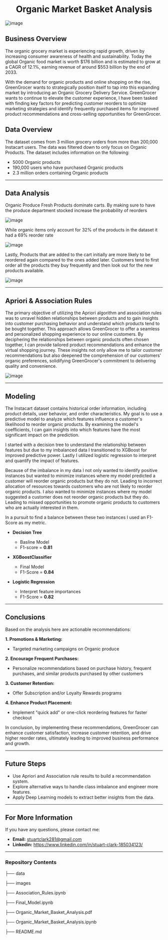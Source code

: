 <h1 align="center">  Organic Market Basket Analysis </h1>

  ![image](https://github.com/sclarkHOU/Organic_Market_Basket_Analysis/assets/56837718/c5b6605e-e28a-4f2a-b185-0f44366785c5)

## Business Overview
The organic grocery market is experiencing rapid growth, driven by increasing consumer awareness of health and sustainability. Today the global Organic food market is worth $176 billion and is estimated to grow at a CAGR of 12.1%, earning revenue of around $553 billion by the end of 2033.

With the demand for organic products and online shopping on the rise, GreenGrocer wants to strategically position itself to tap into this expanding market by introducing an Organic Grocery Delivery Service. GreenGrocer wants to continue to elevate the customer experience, I have been tasked with finding key factors for predicting customer reorders to optimize marketing strategies and identify frequently purchased items for improved product recommendations and cross-selling opportunities for GreenGrocer. 

## Data Overview
The dataset comes from 3 million grocery orders from more than 200,000 Instacart users. The data was filtered down to only focus on Organic Products. The dataset includes information on the following:
- 5000 Organic products
- 190,000 users who have purchased Organic products
- 2.3 million orders containing Organic products
  
***
## Data Analysis
Organic Produce Fresh Products dominate carts. By making sure to have the produce department stocked increase the probability of reorders

![image](https://github.com/sclarkHOU/Organic_Market_Basket_Analysis/assets/56837718/738c6a17-78d5-481b-8d2e-15fec0beee01)

While organic items only account for 32% of the products in the dataset it had a 69% reorder rate

![image](https://github.com/sclarkHOU/Organic-Market-Basket-Analysis/assets/56837718/89e7a0b2-0e77-4f5c-8cff-ca6cacf66e86)


Lastly, Products that are added to the cart initially are more likely to be reordered again compared to the ones added later. Customers tend to first order all the products they buy frequently and then look out for the new products available.

![image](https://github.com/sclarkHOU/Organic-Market-Basket-Analysis/assets/56837718/0d080a01-c2a3-431f-862e-26be75ee2ac9)


** **
## Apriori & Association Rules
The primary objective of utilizing the Apriori algorithm and association rules was to unravel hidden relationships between products and to gain insights into customer purchasing behavior and understand which products tend to be bought together. This approach allows GreenGrocer to offer a seamless and personalized shopping experience to our online customers. By deciphering the relationships between organic products often chosen together, I can provide tailored product recommendations and enhance the virtual shopping journey. These insights not only allow me to tailor customer recommendations but also deepened the comprehension of our customers' organic preferences, solidifying GreenGrocer's commitment to delivering quality and convenience.

![image](https://github.com/sclarkHOU/Organic_Market_Basket_Analysis/assets/56837718/1c743d7d-ef17-4152-8030-9c9bbf93071e)

** **
## Modeling
The Instacart dataset contains historical order information, including product details, user behavior, and order characteristics. My goal is to use a predictive model to analyze which features influence a customer's likelihood to reorder organic products. By examining the model's coefficients, I can gain insights into which features have the most significant impact on the prediction.

I started with a decision tree to understand the relationship between features but due to my imbalanced data I transitioned to XGBoost for improved predictive power. Lastly I utilized logistic regression to interpret and quantify the impact of features.

Because of the imbalance in my data I not only wanted to identify positive instances but wanted to minimize instances where my model predicted a customer will reorder organic products but they do not. Leading to incorrect allocation of resources towards customers who are not likely to reorder organic products. I also wanted to minimize instances where my model suggested a customer does not reorder organic products but they do. Leading to missed opportunities to promote organic products to customers who are actually interested in them.

In a pursuit to find a balance between these two instances I used an F1-Score as my metric.

- **Decision Tree**
  - Basline Model
  - F1-score = **0.81**
    
- **XGBoostClassifier**
  - Final Model
  - F1-Score = **0.84**

- **Logistic Regression**
  - Interpret feature importances
  - F1-Score = **0.82**

** **
## Conclusions
Based on the analysis here are actionable recommendations:

**1. Promotions & Marketing:**
- Targeted marketing campaigns on Organic produce
  
**2. Encourage Frequent Purchases:**
- Personalize recommendations based on purchase history, frequent purchases, and similar products purchased by other customers
  
**3. Customer Retention:**
- Offer Subscription and/or Loyalty Rewards programs

**4. Enhance Product Placement:**
- Implement "quick add" or one-click reordering features for faster checkout

In conclusion, by implementing these recommendations, GreenGrocer can enhance customer satisfaction, increase customer retention, and drive higher reorder rates, ultimately leading to improved business performance and growth.

** **
## Future Steps
- Use Apriori and Association rule results to build a recommendation system.
- Explore alternative ways to handle class imbalance and engineer more features.
- Apply Deep Learning models to extract better insights from the data.

** **
## For More Information
If you have any questions, please contact me:
- **Email:** stuartclark281@gmail.com
- **Linkedin:** https://www.linkedin.com/in/stuart-clark-185034123/

** **
### Repository Contents
├── data

├── images

├── Association_Rules.ipynb

├── Final_Model.ipynb

├── Organic_Market_Basket_Analysis.pdf

├── Organic_Market_Basket_Analysis.ipynb

├── README.md
